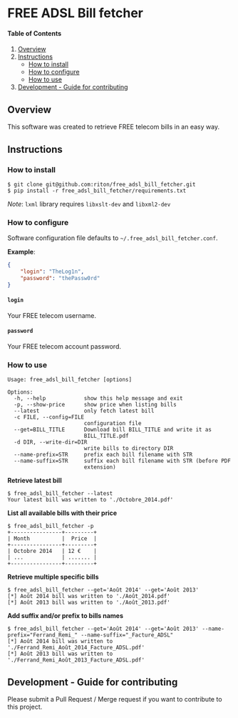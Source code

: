 # FREE ADSL Bill fetcher

#### Table of Contents

1. [Overview](#overview)
2. [Instructions](#instructions)
    * [How to install](#how_to_install)
    * [How to configure](#how_to_configure)
    * [How to use](#how_to_use)
3. [Development - Guide for contributing](#development)

## Overview

This software was created to retrieve FREE telecom bills in an easy way.

## Instructions

### How to install

```
$ git clone git@github.com:riton/free_adsl_bill_fetcher.git
$ pip install -r free_adsl_bill_fetcher/requirements.txt
```

_Note_: `lxml` library requires `libxslt-dev` and `libxml2-dev`

### How to configure

Software configuration file defaults to `~/.free_adsl_bill_fetcher.conf`.

**Example**:

```json
{
    "login": "TheLog1n",
    "password": "thePassw0rd"
}
```

#### `login`

Your FREE telecom username.

#### `password`

Your FREE telecom account password.

### How to use 

```
Usage: free_adsl_bill_fetcher [options]

Options:
  -h, --help            show this help message and exit
  -p, --show-price      show price when listing bills
  --latest              only fetch latest bill
  -c FILE, --config=FILE
                        configuration file
  --get=BILL_TITLE      Download bill BILL_TITLE and write it as
                        BILL_TITLE.pdf
  -d DIR, --write-dir=DIR
                        write bills to directory DIR
  --name-prefix=STR     prefix each bill filename with STR
  --name-suffix=STR     suffix each bill filename with STR (before PDF
                        extension)
```

**Retrieve latest bill**

```
$ free_adsl_bill_fetcher --latest
Your latest bill was written to './Octobre_2014.pdf'
```

**List all available bills with their price**

```
$ free_adsl_bill_fetcher -p
+----------------+---------+
| Month          |  Price  |
+----------------+---------+
| Octobre 2014   | 12 €    |
| ...            | ....... |
+----------------+---------+
```

**Retrieve multiple specific bills**

```
$ free_adsl_bill_fetcher --get='Août 2014' --get='Août 2013'
[*] Août 2014 bill was written to './Août_2014.pdf'
[*] Août 2013 bill was written to './Août_2013.pdf'
```

**Add suffix and/or prefix to bills names**

```
$ free_adsl_bill_fetcher --get='Août 2014' --get='Août 2013' --name-prefix="Ferrand_Remi_" --name-suffix="_Facture_ADSL"
[*] Août 2014 bill was written to './Ferrand_Remi_Août_2014_Facture_ADSL.pdf'
[*] Août 2013 bill was written to './Ferrand_Remi_Août_2013_Facture_ADSL.pdf'
```

## Development - Guide for contributing

Please submit a Pull Request / Merge request if you want to contribute to this project.
